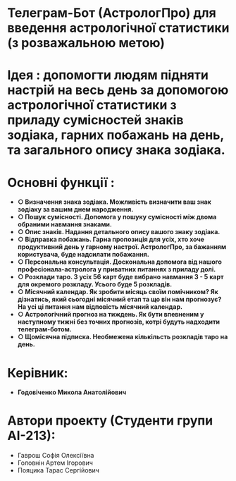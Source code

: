 # Телеграм-Бот (АстрологПро) для введення астрологічної статистики (з розважальною метою)

# Ідея : допомогти людям підняти настрій на весь день за допомогою астрологічної статистики з приладу сумісностей знаків зодіака, гарних побажань на день, та загального опису знака зодіака.
# Основні функції : 
- **○ Визначення знака зодіака. Можливість визначити ваш знак зодіаку за вашим днем народження.**
- **○ Пошук сумісності. Допомога у пошуку сумісності між двома обраними навмання знаками.**
- **○ Опис знаків. Надання детального опису вашого знаку зодіака.**
- **○ Відправка побажань. Гарна пропозиція для усіх, хто хоче продуктивний день у гарному настрої. АстрологПро, за бажанням користувача, буде надсилати побажання.**
- **○ Персональна консультація. Доскональна допомога від нашого професіонала-астролога у приватних питаннях з приладу долі.**
- **○ Розклади таро. З усіх 56 карт буде вибрано навмання 3 - 5 карт для окремого розкладу. Усього буде 5 розкладів.**
- **○ Місячний календар. Як зробити місяць своїм помічником? Як дізнатись, який сьогодні місячний етап та що він нам прогнозує? На усі ці питання нам відповість місячний календар.**
- **○ Астрологічний прогноз на тиждень. Як бути впевненим у наступному тижні без точних прогнозів, котрі будуть надходити телеграм-ботом.**
- **○ Щомісячна підписка. Необмежена кількільсть розкладів таро на день.**
# Керівник:
- **Годовіченко Микола Анатолійович**
# Автори проекту (Студенти групи АІ-213):
- Гаврош Софія Олексіївна
- Головнін Артем Ігорович
- Пояцика Тарас Сергійович
